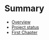 # Summary

* [Overview](README.md)
* [Project status](status.md)
 * [First Chapter](architecture.md)


